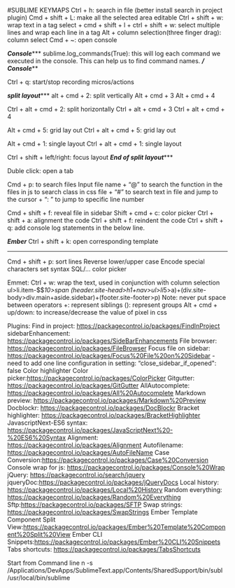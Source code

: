 #SUBLIME KEYMAPS
Ctrl + h: search in file (better install search in project plugin)
Cmd + shift + L: make all the selected area editable
Ctrl + shift + w: wrap text in a tag
select +      cmd + shift + l      +      ctrl + shift + w: select multiple lines and wrap each line in a tag 
Alt + column selection(three finger drag): column select
Cmd + ~: open console

*****Console********
sublime.log_commands(True): this will log each command we executed in the console. This can help us to find command names.
*****/ Console*******

Ctrl + q: start/stop recording micros/actions


*********split layout************
alt + cmd + 2: split vertically 
Alt + cmd + 3
Alt + cmd + 4

Ctrl + alt + cmd + 2: split horizontally 
Ctrl + alt + cmd + 3
Ctrl + alt + cmd + 4

Alt + cmd + 5: grid lay out
Ctrl + alt + cmd + 5: grid lay out

Alt + cmd + 1: single layout
Ctrl + alt + cmd + 1: single layout

Ctrl + shift + left/right: focus layout
*********End of split layout************


Duble click: open a tab

Cmd + p: to search files
                Input file name + “@” to search the function in the files in js
                                                     to search class in css file
                                          +  “#” to search text in file and jump to the cursor
                                          +  “: ” to jump to specific line number

Cmd + shift + f: reveal file in sidebar
Shift + cmd + c: color picker
Ctrl + shift + a: alignment the code
Ctrl + shift + f: reindent the code 
Ctrl + shift + q: add console log statements in the below line.

*****Ember*****
Ctrl + shift + k: open corresponding template
*****************



Cmd + shift + p: sort lines
                            Reverse
			   lower/upper case
                            Encode special characters
			   set syntax SQL/…
			   color picker

Emmet:
Ctrl + w: wrap the text, used in conjunction with column selection
ul>li.item-$$*10>span
(header.site-head>h1+nav>ul>li*5>a)+(div.site-body>div.main+aside.sidebar)+(footer.site-footer>p)
Note: never put space between operators
          +: represent siblings
          (): represent groups
Alt + cmd + up/down: to increase/decrease the value of pixel in css

Plugins: Find in project: https://packagecontrol.io/packages/FindInProject
sidebarEnhancement: https://packagecontrol.io/packages/SideBarEnhancements
File browser: https://packagecontrol.io/packages/FileBrowser
Focus file on sidebar: https://packagecontrol.io/packages/Focus%20File%20on%20Sidebar
	- need to add one line configuration in setting:
	   “close_sidebar_if_opened": false
Color highlighter
Color picker:https://packagecontrol.io/packages/ColorPicker
Gitgutter: https://packagecontrol.io/packages/GitGutter
AllAutocomplete: https://packagecontrol.io/packages/All%20Autocomplete
Markdown preview: https://packagecontrol.io/packages/Markdown%20Preview
Docblockr: https://packagecontrol.io/packages/DocBlockr
Bracket highlighter: https://packagecontrol.io/packages/BracketHighlighter
JavascriptNext-ES6 syntax: https://packagecontrol.io/packages/JavaScriptNext%20-%20ES6%20Syntax
Alignment: https://packagecontrol.io/packages/Alignment
Autofilename: https://packagecontrol.io/packages/AutoFileName
Case Conversion:https://packagecontrol.io/packages/Case%20Conversion
Console wrap for js: https://packagecontrol.io/packages/Console%20Wrap
jQuery: https://packagecontrol.io/search/jquery
jqueryDoc:https://packagecontrol.io/packages/jQueryDocs
Local history: https://packagecontrol.io/packages/Local%20History
Random everything: https://packagecontrol.io/packages/Random%20Everything
Sftp:https://packagecontrol.io/packages/SFTP
Swap strings: https://packagecontrol.io/packages/SwapStrings
Ember Template Component Split View:https://packagecontrol.io/packages/Ember%20Template%20Component%20Split%20View
Ember CLI Snippets:https://packagecontrol.io/packages/Ember%20CLI%20Snippets
Tabs shortcuts: https://packagecontrol.io/packages/TabsShortcuts


Start from Command line 
n -s /Applications/DevApps/SublimeText.app/Contents/SharedSupport/bin/subl /usr/local/bin/sublime